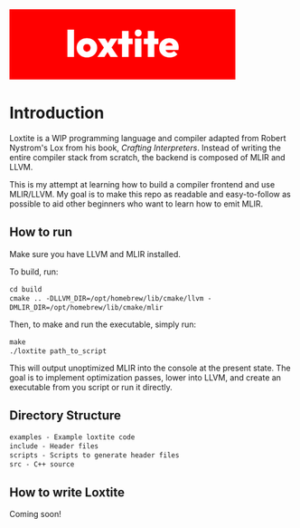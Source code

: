 <img src="loxtite.png" alt="loxtite logo" width="400" />

# Introduction
Loxtite is a WIP programming language and compiler adapted from Robert Nystrom's 
Lox from his book, _Crafting Interpreters_. Instead of writing the entire compiler stack from 
scratch, the backend is composed of MLIR and LLVM. 

This is my attempt at learning how to build a compiler frontend and use MLIR/LLVM.
My goal is to make this repo as readable and easy-to-follow as possible to aid other
beginners who want to learn how to emit MLIR.

## How to run
Make sure you have LLVM and MLIR installed. 

To build, run:
```
cd build
cmake .. -DLLVM_DIR=/opt/homebrew/lib/cmake/llvm -DMLIR_DIR=/opt/homebrew/lib/cmake/mlir
```
Then, to make and run the executable, simply run:
```
make
./loxtite path_to_script
```
This will output unoptimized MLIR into the console at the present state. The goal
is to implement optimization passes, lower into LLVM, and create an executable from
you script or run it directly. 

## Directory Structure
```
examples - Example loxtite code
include - Header files
scripts - Scripts to generate header files
src - C++ source
```

## How to write Loxtite
Coming soon!